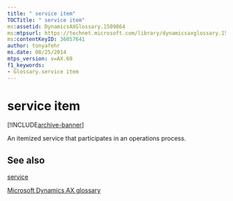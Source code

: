 ```yaml
---
title: " service item"
TOCTitle: " service item"
ms:assetid: DynamicsAXGlossary.1509864
ms:mtpsurl: https://technet.microsoft.com/library/dynamicsaxglossary.1509864(v=AX.60)
ms:contentKeyID: 36057641
author: tonyafehr
ms.date: 08/25/2014
mtps_version: v=AX.60
f1_keywords:
- Glossary.service item
---
```


# service item


[!INCLUDE[archive-banner](includes/archive-banner.md)]

An itemized service that participates in an operations process.

## See also

[service](service.md)

[Microsoft Dynamics AX glossary](glossary/microsoft-dynamics-ax-glossary.md)

  


